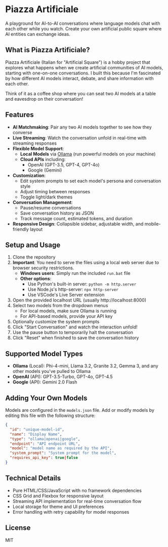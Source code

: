 # Piazza Artificiale

A playground for AI-to-AI conversations where language models chat with each other while you watch. Create your own artificial public square where AI entities can exchange ideas.

## What is Piazza Artificiale?

Piazza Artificiale (Italian for "Artificial Square") is a hobby project that explores what happens when we create artificial communities of AI models, starting with one-on-one conversations. I built this because I'm fascinated by how different AI models interact, debate, and share information with each other.

Think of it as a coffee shop where you can seat two AI models at a table and eavesdrop on their conversation!

## Features

- **AI Matchmaking**: Pair any two AI models together to see how they converse
- **Live Streaming**: Watch the conversation unfold in real-time with streaming responses
- **Flexible Model Support**: 
  - **Local Models** via [Ollama](https://ollama.ai) (run powerful models on your machine)
  - **Cloud APIs** including:
    - OpenAI (GPT-3.5, GPT-4, GPT-4o)
    - Google (Gemini)
- **Customization**:
  - Edit system prompts to set each model's persona and conversation style
  - Adjust timing between responses
  - Toggle light/dark themes
- **Conversation Management**:
  - Pause/resume conversations
  - Save conversation history as JSON
  - Track message count, estimated tokens, and duration
- **Responsive Design**: Collapsible sidebar, adjustable width, and mobile-friendly layout

## Setup and Usage

1. Clone the repository
2. **Important**: You need to serve the files using a local web server due to browser security restrictions.
   - **Windows users**: Simply run the included `run.bat` file
   - **Other options**:
     - Use Python's built-in server: `python -m http.server`
     - Use Node.js's http-server: `npx http-server`
     - Use VSCode's Live Server extension
3. Open the provided localhost URL (usually http://localhost:8000)
4. Select two models from the dropdown menus
   - For local models, make sure Ollama is running
   - For API-based models, provide your API key
5. Optionally customize the system prompts
6. Click "Start Conversation" and watch the interaction unfold!
7. Use the pause button to temporarily halt the conversation
8. Click "Reset" when finished to save the conversation history

## Supported Model Types

- **Ollama** (Local): Phi-4-mini, Llama 3.2, Granite 3.2, Gemma 3, and any other models you've pulled to Ollama
- **OpenAI** (API): GPT-3.5-Turbo, GPT-4o, GPT-4.5
- **Google** (API): Gemini 2.0 Flash

## Adding Your Own Models

Models are configured in the `models.json` file. Add or modify models by editing this file with the following structure:

```json
{
  "id": "unique-model-id",
  "name": "Display Name",
  "type": "ollama|openai|google",
  "endpoint": "API endpoint URL",
  "model": "model name as required by the API",
  "system_prompt": "System prompt for the model",
  "requires_api_key": true|false
}
```

## Technical Details

- Pure HTML/CSS/JavaScript with no framework dependencies
- CSS Grid and Flexbox for responsive layout
- Streaming API implementation for real-time conversation flow
- Local storage for theme and UI preferences
- Error handling with retry capability for model responses

## License

MIT